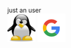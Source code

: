 just an user<br/>
<img src="https://github.com/matyokubov/matyokubov/blob/master/img1.png" width=64 height=64/>
<img src="https://github.com/matyokubov/matyokubov/blob/master/img2.png"/>

